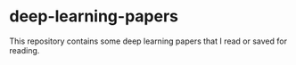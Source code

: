 # deep-learning-papers
This repository contains some deep learning papers that I read or saved for reading.
